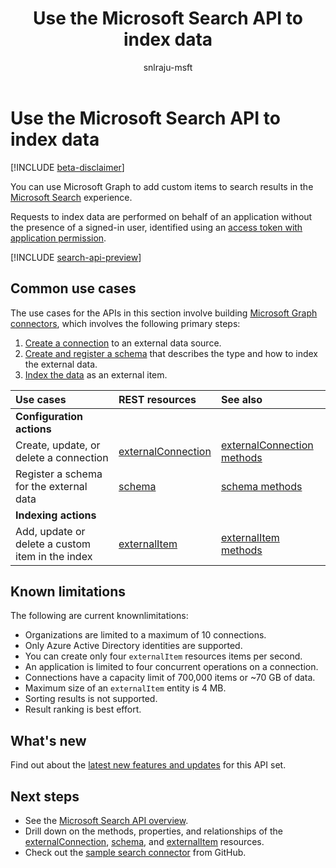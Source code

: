 ﻿---
title: "Use the Microsoft Search API to index data"
description: "Use Microsoft Graph to index custom items in the Microsoft Search service."
localization_priority: Priority
author: "snlraju-msft"
ms.prod: "search"
doc_type: conceptualPageType
---

# Use the Microsoft Search API to index data

[!INCLUDE [beta-disclaimer](../../includes/beta-disclaimer.md)]

You can use Microsoft Graph to add custom items to search results in the [Microsoft Search](/microsoftsearch/overview-microsoft-search) experience.

Requests to index data are performed on behalf of an application without the presence of a signed-in user, identified using an [access token with application permission](/graph/auth-v2-service).

[!INCLUDE [search-api-preview](../../includes/search-api-preview-signup.md)]

## Common use cases

The use cases for the APIs in this section involve building [Microsoft Graph connectors](/microsoftsearch/connectors-overview), which involves the following primary steps:

1. [Create a connection](../api/external-post-connections.md) to an external data source.
2. [Create and register a schema](../api/externalconnection-post-schema.md) that describes the type and how to index the external data.
3. [Index the data](../api/externalconnection-put-items.md) as an external item.

| Use cases                                        | REST resources                              | See also                                                    |
| :----------------------------------------------- | :------------------------------------------ | :---------------------------------------------------------- |
| **Configuration actions**                        |                                             |                                                             |
| Create, update, or delete a connection           | [externalConnection](externalconnection.md) | [externalConnection methods](externalconnection.md#methods) |
| Register a schema for the external data          | [schema](schema.md)                         | [schema methods](schema.md#methods)                         |
| **Indexing actions**                             |                                             |                                                             |
| Add, update or delete a custom item in the index | [externalItem](externalitem.md)             | [externalItem methods](externalItem.md#methods)             |

## Known limitations

The following are current knownlimitations:

- Organizations are limited to a maximum of 10 connections.
- Only Azure Active Directory identities are supported.
- You can create only four `externalItem` resources items per second.
- An application is limited to four concurrent operations on a connection.
- Connections have a capacity limit of 700,000 items or ~70 GB of data.
- Maximum size of an `externalItem` entity is 4 MB.
- Sorting results is not supported.
- Result ranking is best effort.

## What's new

Find out about the [latest new features and updates](/graph/whats-new-overview) for this API set.

## Next steps

- See the [Microsoft Search API overview](/graph/search-concept-overview).
- Drill down on the methods, properties, and relationships of the [externalConnection](externalconnection.md), [schema](schema.md), and [externalItem](externalitem.md) resources.
- Check out the [sample search connector](https://github.com/microsoftgraph/msgraph-search-connector-sample) from GitHub.
